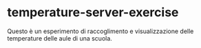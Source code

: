 # temperature-server-exercise
Questo è un esperimento di raccoglimento e visualizzazione delle temperature delle aule di una scuola.
